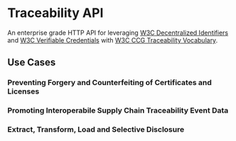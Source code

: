 # Traceability API

An enterprise grade HTTP API for leveraging [W3C Decentralized Identifiers](https://www.w3.org/TR/did-core/) and [W3C Verifiable Credentials](https://www.w3.org/TR/vc-data-model/) with [W3C CCG Traceability Vocabulary](https://w3c-ccg.github.io/traceability-vocab/).

## Use Cases

### Preventing Forgery and Counterfeiting of Certificates and Licenses

### Promoting Interoperabile Supply Chain Traceability Event Data

### Extract, Transform, Load and Selective Disclosure
